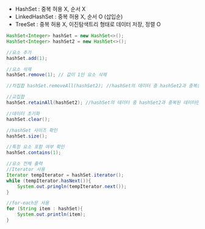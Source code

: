 - HashSet : 중복 허용 X, 순서 X
- LinkedHashSet : 중복 허용 X, 순서 O (삽입순)
- TreeSet : 중복 허용 X, 이진탐색트리 형태로 데이터 저장, 정렬 O

```java
HashSet<Integer> hashSet = new HashSet<>(); 
HashSet<Integer> hashSet2 = new HashSet<>(); 

//요소 추가 
hashSet.add(1); 

//요소 삭제 
hashSet.remove(1); // 값이 1인 요소 삭제 

//차집합 hashSet.removeAll(hashSet2); //hashSet의 데이터 중 hashSet2과 중복된 데이터를 모두 삭제 

//교집합 
hashSet.retainAll(hashSet2); //hashSet의 데이터 중 hashSet2과 중복된 데이터만 남기고 나머지 모두 삭제 

//데이터 초기화 
hashSet.clear(); 

//hashSet 사이즈 확인 
hashSet.size(); 

//특정 요소 포함 여부 확인 
hashSet.contains(1); 

//요소 전체 출력 
//Iterator 사용 
Iterator tempIterator = hashSet.iterator(); 
while (tempIterator.hasNext()){ 
	System.out.pringln(tempIterator.next()); 
} 

//for-each문 사용 
for (String item : hashSet){ 
	System.out.println(item); 
}
```